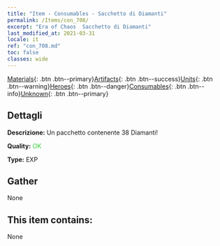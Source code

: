 ```yaml
---
title: "Item - Consumables - Sacchetto di Diamanti"
permalink: /Items/con_708/
excerpt: "Era of Chaos  Sacchetto di Diamanti"
last_modified_at: 2021-03-31
locale: it
ref: "con_708.md"
toc: false
classes: wide
---
```

 [Materials](/it/Items/){: .btn .btn--primary}[Artifacts](/it/Items/Artifacts/){: .btn .btn--success}[Units](/it/Items/Units/){: .btn .btn--warning}[Heroes](/it/Items/Heroes/){: .btn .btn--danger}[Consumables](/it/Items/Consumables/){: .btn .btn--info}[Unknown](/it/Items/Unknown/){: .btn .btn--primary}

## Dettagli
 **Descrizione:** Un pacchetto contenente 38 Diamanti!

 **Quality:** <span style="color: #32CD32">OK</span>

 **Type:** EXP

## Gather

  None

## This item contains:

  None

